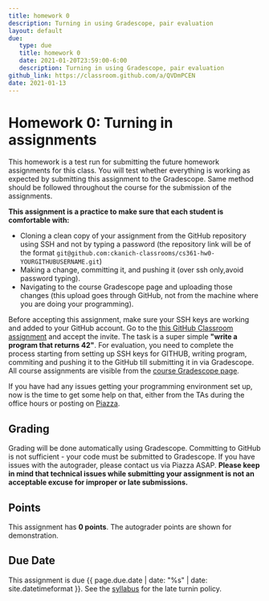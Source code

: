 ```yaml
---
title: homework 0 
description: Turning in using Gradescope, pair evaluation
layout: default
due:
   type: due
   title: homework 0
   date: 2021-01-20T23:59:00-6:00
   description: Turning in using Gradescope, pair evaluation
github_link: https://classroom.github.com/a/QVDmPCEN 
date: 2021-01-13
---
```


# Homework 0: Turning in assignments

This homework is a test run for submitting the future homework assignments
for this class. You will test whether everything is working as expected by
submitting this assignment to the Gradescope. Same method should be followed
throughout the course for the submission of the assignments.

**This assignment is a practice to make sure that each student is comfortable with:**
   * Cloning a clean copy of your assignment from the GitHub repository using
   SSH and not by typing a password (the repository link
   will be of the format
   `git@github.com:ckanich-classrooms/cs361-hw0-YOURGITHUBUSERNAME.git`)
   * Making a change, committing it, and pushing it (over ssh only,avoid password typing).
   * Navigating to the course Gradescope page and uploading those
      changes (this upload goes through GitHub, not from the machine where
      you are doing your programming).

Before accepting this assignment, make sure your SSH keys
are working and added to your GitHub account. Go to the [this GitHub Classroom
assignment]({{page.github_link}}) and accept the invite. The task
is a super simple **"write a program that returns 42"**. 
For evaluation, you need to complete the process starting from setting up SSH keys
for GITHUB, writing program, commiting and pushing it to the GitHub till submitting it in via
Gradescope. 
All course assignments are visible from the [course Gradescope page]({{site.gradescope}}).

If you have had any issues getting your programming environment set
up, now is the time to get some help on that, either from the TAs during the office hours
or posting on [Piazza]({{site.discussion}}). 

## Grading
Grading will be done automatically using Gradescope. Committing to
GitHub is not sufficient - your code must be submitted to Gradescope. If
you have issues with the autograder, please contact us via Piazza ASAP.
**Please keep in mind that technical issues while submitting your assignment is not an
acceptable excuse for improper or late submissions.**

## Points
This assignment has **0 points**. The autograder points are shown for demonstration.

## Due Date
This assignment is due {{ page.due.date | date: "%s" | date: site.datetimeformat }}. See the
[syllabus](syllabus.html) for the late turnin policy. 
